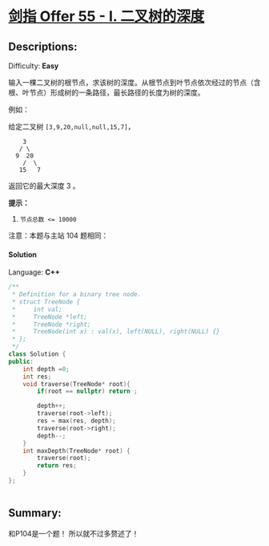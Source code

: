 # [剑指 Offer 55 - I. 二叉树的深度](https://leetcode-cn.com/problems/er-cha-shu-de-shen-du-lcof/)

## Descriptions:
Difficulty: **Easy**


输入一棵二叉树的根节点，求该树的深度。从根节点到叶节点依次经过的节点（含根、叶节点）形成树的一条路径，最长路径的长度为树的深度。

例如：

给定二叉树 `[3,9,20,null,null,15,7]`，

```
    3
   / \
  9  20
    /  \
   15   7
```

返回它的最大深度 3 。

**提示：**

1.  `节点总数 <= 10000`

注意：本题与主站 104 题相同：


#### Solution

Language: **C++**

```c++
/**
 * Definition for a binary tree node.
 * struct TreeNode {
 *     int val;
 *     TreeNode *left;
 *     TreeNode *right;
 *     TreeNode(int x) : val(x), left(NULL), right(NULL) {}
 * };
 */
class Solution {
public:
    int depth =0;
    int res;
    void traverse(TreeNode* root){
        if(root == nullptr) return ;

        depth++;
        traverse(root->left);
        res = max(res, depth);
        traverse(root->right);
        depth--;
    }
    int maxDepth(TreeNode* root) {
        traverse(root);
        return res;
    }
};
​
```

## Summary:
和P104是一个题！
所以就不过多赘述了！
